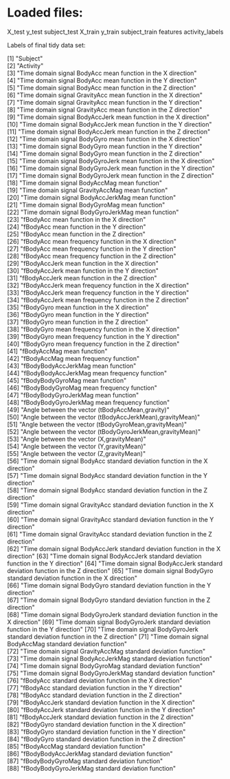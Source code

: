 # Loaded files:

X_test 
y_test
subject_test
X_train
y_train
subject_train
features
activity_labels

Labels of final tidy data set:

 [1] "Subject"                                                                       
 [2] "Activity"                                                                      
 [3] "Time domain signal BodyAcc mean function in the X direction"                   
 [4] "Time domain signal BodyAcc mean function in the Y direction"                   
 [5] "Time domain signal BodyAcc mean function in the Z direction"                   
 [6] "Time domain signal GravityAcc mean function in the X direction"                
 [7] "Time domain signal GravityAcc mean function in the Y direction"                
 [8] "Time domain signal GravityAcc mean function in the Z direction"                
 [9] "Time domain signal BodyAccJerk mean function in the X direction"               
[10] "Time domain signal BodyAccJerk mean function in the Y direction"               
[11] "Time domain signal BodyAccJerk mean function in the Z direction"               
[12] "Time domain signal BodyGyro mean function in the X direction"                  
[13] "Time domain signal BodyGyro mean function in the Y direction"                  
[14] "Time domain signal BodyGyro mean function in the Z direction"                  
[15] "Time domain signal BodyGyroJerk mean function in the X direction"              
[16] "Time domain signal BodyGyroJerk mean function in the Y direction"              
[17] "Time domain signal BodyGyroJerk mean function in the Z direction"              
[18] "Time domain signal BodyAccMag mean function"                                   
[19] "Time domain signal GravityAccMag mean function"                                
[20] "Time domain signal BodyAccJerkMag mean function"                               
[21] "Time domain signal BodyGyroMag mean function"                                  
[22] "Time domain signal BodyGyroJerkMag mean function"                              
[23] "fBodyAcc mean function in the X direction"                                     
[24] "fBodyAcc mean function in the Y direction"                                     
[25] "fBodyAcc mean function in the Z direction"                                     
[26] "fBodyAcc mean frequency function in the X direction"                           
[27] "fBodyAcc mean frequency function in the Y direction"                           
[28] "fBodyAcc mean frequency function in the Z direction"                           
[29] "fBodyAccJerk mean function in the X direction"                                 
[30] "fBodyAccJerk mean function in the Y direction"                                 
[31] "fBodyAccJerk mean function in the Z direction"                                 
[32] "fBodyAccJerk mean frequency function in the X direction"                       
[33] "fBodyAccJerk mean frequency function in the Y direction"                       
[34] "fBodyAccJerk mean frequency function in the Z direction"                       
[35] "fBodyGyro mean function in the X direction"                                    
[36] "fBodyGyro mean function in the Y direction"                                    
[37] "fBodyGyro mean function in the Z direction"                                    
[38] "fBodyGyro mean frequency function in the X direction"                          
[39] "fBodyGyro mean frequency function in the Y direction"                          
[40] "fBodyGyro mean frequency function in the Z direction"                          
[41] "fBodyAccMag mean function"                                                     
[42] "fBodyAccMag mean frequency function"                                           
[43] "fBodyBodyAccJerkMag mean function"                                             
[44] "fBodyBodyAccJerkMag mean frequency function"                                   
[45] "fBodyBodyGyroMag mean function"                                                
[46] "fBodyBodyGyroMag mean frequency function"                                      
[47] "fBodyBodyGyroJerkMag mean function"                                            
[48] "fBodyBodyGyroJerkMag mean frequency function"                                  
[49] "Angle between the vector (tBodyAccMean,gravity)"                               
[50] "Angle between the vector (tBodyAccJerkMean),gravityMean)"                      
[51] "Angle between the vector (tBodyGyroMean,gravityMean)"                          
[52] "Angle between the vector (tBodyGyroJerkMean,gravityMean)"                      
[53] "Angle between the vector (X,gravityMean)"                                      
[54] "Angle between the vector (Y,gravityMean)"                                      
[55] "Angle between the vector (Z,gravityMean)"                                      
[56] "Time domain signal BodyAcc standard deviation function in the X direction"     
[57] "Time domain signal BodyAcc standard deviation function in the Y direction"     
[58] "Time domain signal BodyAcc standard deviation function in the Z direction"     
[59] "Time domain signal GravityAcc standard deviation function in the X direction"  
[60] "Time domain signal GravityAcc standard deviation function in the Y direction"  
[61] "Time domain signal GravityAcc standard deviation function in the Z direction"  
[62] "Time domain signal BodyAccJerk standard deviation function in the X direction" 
[63] "Time domain signal BodyAccJerk standard deviation function in the Y direction" 
[64] "Time domain signal BodyAccJerk standard deviation function in the Z direction" 
[65] "Time domain signal BodyGyro standard deviation function in the X direction"    
[66] "Time domain signal BodyGyro standard deviation function in the Y direction"    
[67] "Time domain signal BodyGyro standard deviation function in the Z direction"    
[68] "Time domain signal BodyGyroJerk standard deviation function in the X direction"
[69] "Time domain signal BodyGyroJerk standard deviation function in the Y direction"
[70] "Time domain signal BodyGyroJerk standard deviation function in the Z direction"
[71] "Time domain signal BodyAccMag standard deviation function"                     
[72] "Time domain signal GravityAccMag standard deviation function"                  
[73] "Time domain signal BodyAccJerkMag standard deviation function"                 
[74] "Time domain signal BodyGyroMag standard deviation function"                    
[75] "Time domain signal BodyGyroJerkMag standard deviation function"                
[76] "fBodyAcc standard deviation function in the X direction"                       
[77] "fBodyAcc standard deviation function in the Y direction"                       
[78] "fBodyAcc standard deviation function in the Z direction"                       
[79] "fBodyAccJerk standard deviation function in the X direction"                   
[80] "fBodyAccJerk standard deviation function in the Y direction"                   
[81] "fBodyAccJerk standard deviation function in the Z direction"                   
[82] "fBodyGyro standard deviation function in the X direction"                      
[83] "fBodyGyro standard deviation function in the Y direction"                      
[84] "fBodyGyro standard deviation function in the Z direction"                      
[85] "fBodyAccMag standard deviation function"                                       
[86] "fBodyBodyAccJerkMag standard deviation function"                               
[87] "fBodyBodyGyroMag standard deviation function"                                  
[88] "fBodyBodyGyroJerkMag standard deviation function"  
